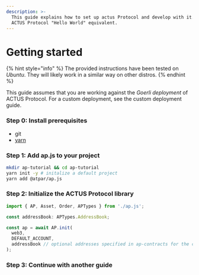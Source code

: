 ```yaml
---
description: >-
  This guide explains how to set up actus Protocol and develop with it. It's the
  ACTUS Protocol "Hello World" equivalent.
---
```


# Getting started

{% hint style="info" %}
The provided instructions have been tested on _Ubuntu_. They will likely work in a similar way on other  distros.
{% endhint %}

This guide assumes that you are working against the _Goerli deployment_ of ACTUS Protocol. For a custom deployment, see the custom deployment guide.

### Step 0: Install prerequisites

* git
* [yarn](https://yarnpkg.com/lang/en/docs/install/#debian-stable)

### Step 1: Add ap.js to your project

```bash
mkdir ap-tutorial && cd ap-tutorial
yarn init -y # initalize a default project
yarn add @atpar/ap.js 
```

### Step 2: Initialize the ACTUS Protocol library

```typescript
import { AP, Asset, Order, APTypes } from './ap.js';

const addressBook: APTypes.AddressBook;

const ap = await AP.init(
  web3, 
  DEFAULT_ACCOUNT,
  addressBook // optional addresses specified in ap-contracts for the current network
);
```

### Step 3: Continue with another guide

